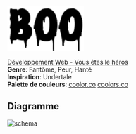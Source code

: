 ![BOO](https://github.com/Meli0305/Vous-etes-le-heros-Boo/blob/main/assets/BOO.png)


[Développement Web - Vous êtes le héros](https://smnarnold.com/projets/vous-etes-le-heros) <br>
**Genre**: Fantôme, Peur, Hanté <br>
**Inspiration**: Undertale <br>
**Palette de couleurs**: [coolor.co](https://coolors.co/palette/f8f9fa-e9ecef-dee2e6-ced4da-adb5bd-6c757d-495057-343a40-212529)
[coolors.co](https://coolors.co/palette/cee5f2-accbe1-7c98b3-637081-536b78)

## Diagramme
![schema]([/Meli0305/Vous-etes-le-heros-Boo/blob/main/assets/schema.png)
